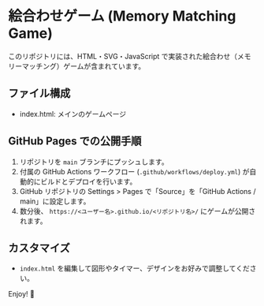 # 絵合わせゲーム (Memory Matching Game)

このリポジトリには、HTML・SVG・JavaScript で実装された絵合わせ（メモリーマッチング）ゲームが含まれています。

## ファイル構成
- index.html: メインのゲームページ

## GitHub Pages での公開手順
1. リポジトリを `main` ブランチにプッシュします。
2. 付属の GitHub Actions ワークフロー (`.github/workflows/deploy.yml`) が自動的にビルドとデプロイを行います。
3. GitHub リポジトリの Settings > Pages で「Source」を「GitHub Actions / main」に設定します。
4. 数分後、 `https://<ユーザー名>.github.io/<リポジトリ名>/` にゲームが公開されます。

## カスタマイズ
- `index.html` を編集して図形やタイマー、デザインをお好みで調整してください。

Enjoy! 🎉
